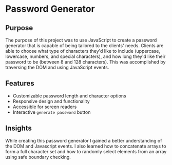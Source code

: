 # Password Generator

## Purpose
The purpose of this project was to use JavaScript to create a password generator that is capable of being tailored to the clients' needs. Clients are able to choose what type of characters they'd like to include (uppercase, lowercase, numbers, and special characters), and how long they'd like their password to be (between 8 and 128 characters). This was accomplished by traversing the DOM and using JavaScript events.

 <!-- As an added benefit, the site is responsive and can easily be used on any device.   -->

## Features
- Customizable password length and character options
- Responsive design and functionality 
- Accessible for screen readers
- Interactive `generate password` button


## Insights

While creating this password generator I gained a better understanding of the DOM and Javascript events. I also learned how to concatenate arrays to form a full character set and how to randomly select elements from an array using safe boundary checking. 
